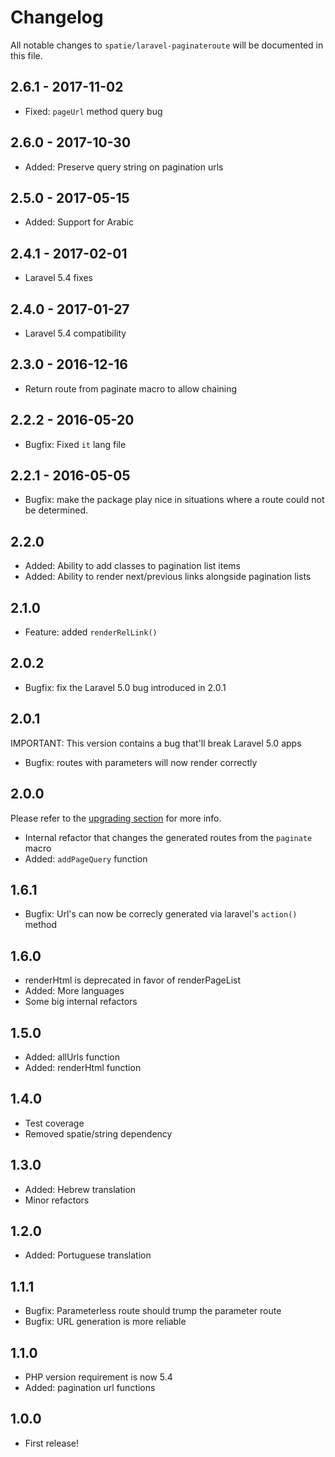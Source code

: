 # Changelog

All notable changes to `spatie/laravel-paginateroute` will be documented in this file.

## 2.6.1 - 2017-11-02
- Fixed: `pageUrl` method query bug

## 2.6.0 - 2017-10-30
- Added: Preserve query string on pagination urls

## 2.5.0 - 2017-05-15
- Added: Support for Arabic

## 2.4.1 - 2017-02-01
- Laravel 5.4 fixes

## 2.4.0 - 2017-01-27
- Laravel 5.4 compatibility

## 2.3.0 - 2016-12-16
- Return route from paginate macro to allow chaining

## 2.2.2 - 2016-05-20
-  Bugfix: Fixed `it` lang file

## 2.2.1 - 2016-05-05
- Bugfix: make the package play nice in situations where a route could not be determined.

## 2.2.0
- Added: Ability to add classes to pagination list items
- Added: Ability to render next/previous links alongside pagination lists

## 2.1.0
- Feature: added `renderRelLink()`

## 2.0.2
- Bugfix: fix the Laravel 5.0 bug introduced in 2.0.1

## 2.0.1

IMPORTANT: This version contains a bug that'll break Laravel 5.0 apps

- Bugfix: routes with parameters will now render correctly

## 2.0.0

Please refer to the [upgrading section](README.md#upgrading) for more info.

- Internal refactor that changes the generated routes from the `paginate` macro
- Added: `addPageQuery` function

## 1.6.1
- Bugfix: Url's can now be correcly generated via laravel's `action()` method

## 1.6.0
- renderHtml is deprecated in favor of renderPageList
- Added: More languages
- Some big internal refactors

## 1.5.0
- Added: allUrls function
- Added: renderHtml function

## 1.4.0
- Test coverage
- Removed spatie/string dependency

## 1.3.0
- Added: Hebrew translation
- Minor refactors

## 1.2.0
- Added: Portuguese translation

## 1.1.1
- Bugfix: Parameterless route should trump the parameter route
- Bugfix: URL generation is more reliable

## 1.1.0
- PHP version requirement is now 5.4
- Added: pagination url functions

## 1.0.0
- First release!
